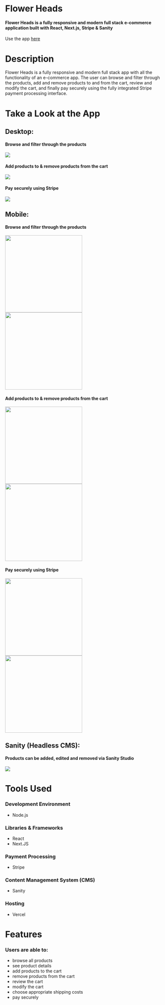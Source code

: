 # Flower Heads 

#### Flower Heads is a fully responsive and modern full stack e-commerce application built with React, Next.js, Stripe & Sanity

Use the app [here](https://flowerheads-ecom-app.vercel.app)

# Description
Flower Heads is a fully responsive and modern full stack app with all the functionality of an e-commerce app. The user can browse and filter through the products, add and remove products to and from the cart, review and modify the cart, and finally pay securely using the fully integrated Stripe payment processing interface. 

 
# Take a Look at the App

## Desktop:
#### Browse and filter through the products
<img src="readme-images/desktop_2.png" />


#### Add products to & remove products from the cart
<img src="readme-images/desktop_3.png" />


#### Pay securely using Stripe
<img src="readme-images/desktop_4.png" />

## Mobile:

#### Browse and filter through the products

<kbd>
<img src="readme-images/mobile5.png" width="250"/>
</kbd>
<kbd>
<img src="readme-images/mobile1.png" width="250"/>
</kbd>

#### Add products to & remove products from the cart
<kbd>
<img src="readme-images/mobile2.png" width="250"/>
</kbd>
<kbd>
<img src="readme-images/mobile3.png" width="250"/>
</kbd>

#### Pay securely using Stripe
<kbd>
<img src="readme-images/mobile4.png" width="250"/>
</kbd>
<kbd>
<img src="readme-images/mobile6.png" width="250"/>
</kbd>

## Sanity (Headless CMS):
#### Products can be added, edited and removed via Sanity Studio
<img src="readme-images/sanity1.png" />

# Tools Used

### Development Environment
* Node.js

### Libraries & Frameworks
* React 
* Next.JS

### Payment Processing
* Stripe

### Content Management System (CMS)
* Sanity

### Hosting 
* Vercel

# Features

### Users are able to:

* browse all products
* see product details
* add products to the cart
* remove products from the cart
* review the cart
* modify the cart
* choose appropriate shipping costs
* pay securely 
